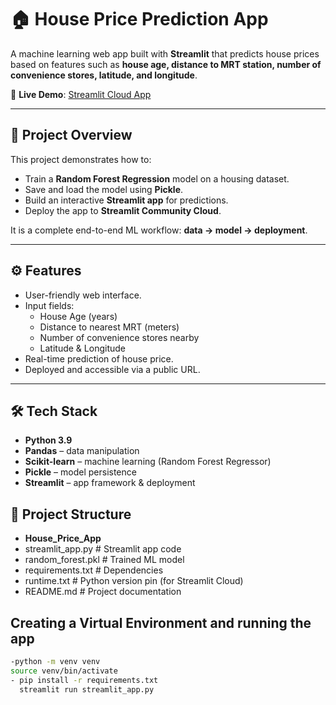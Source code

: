 # 🏠 House Price Prediction App

A machine learning web app built with **Streamlit** that predicts house prices based on features such as **house age, distance to MRT station, number of convenience stores, latitude, and longitude**.

🚀 **Live Demo**: [Streamlit Cloud App]([https://housepriceapp-b7bqjgcv3jqe4tpbab3f6t.streamlit.app/])

---

## 📌 Project Overview
This project demonstrates how to:
- Train a **Random Forest Regression** model on a housing dataset.
- Save and load the model using **Pickle**.
- Build an interactive **Streamlit app** for predictions.
- Deploy the app to **Streamlit Community Cloud**.

It is a complete end-to-end ML workflow: **data → model → deployment**.

---

## ⚙️ Features
- User-friendly web interface.
- Input fields:
  - House Age (years)
  - Distance to nearest MRT (meters)
  - Number of convenience stores nearby
  - Latitude & Longitude
- Real-time prediction of house price.
- Deployed and accessible via a public URL.

---

## 🛠️ Tech Stack
- **Python 3.9**
- **Pandas** – data manipulation
- **Scikit-learn** – machine learning (Random Forest Regressor)
- **Pickle** – model persistence
- **Streamlit** – app framework & deployment

## 📂 Project Structure
- **House_Price_App**
- streamlit_app.py # Streamlit app code
- random_forest.pkl # Trained ML model
- requirements.txt # Dependencies
- runtime.txt # Python version pin (for Streamlit Cloud)
- README.md # Project documentation
## Creating a Virtual Environment and running the app
```bash
-python -m venv venv
source venv/bin/activate  
- pip install -r requirements.txt
  streamlit run streamlit_app.py

